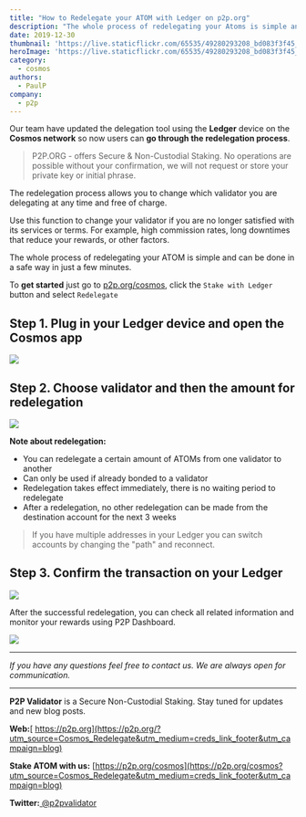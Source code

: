 ```yaml
---
title: "How to Redelegate your ATOM with Ledger on p2p.org"
description: "The whole process of redelegating your Atoms is simple and can be done in a safe way in just a few minutes. Use this function to change your validator if you are no longer satisfied with its services or terms."
date: 2019-12-30
thumbnail: 'https://live.staticflickr.com/65535/49280293208_bd083f3f45_o.png'
heroImage: 'https://live.staticflickr.com/65535/49280293208_bd083f3f45_o.png'
category:
  - cosmos
authors:
  - PaulP
company:
  - p2p
---
```




Our team have updated the delegation tool using the **Ledger** device on the **Cosmos network** so now users can **go through the redelegation process**.

> P2P.ORG - offers Secure & Non-Custodial Staking. No operations are possible without your confirmation, we will not request or store your private key or initial phrase. 

The redelegation process allows you to change which validator you are delegating at any time and free of charge.

Use this function to change your validator if you are no longer satisfied with its services or terms. For example, high commission rates, long downtimes that reduce your rewards, or other factors.

The whole process of redelegating your ATOM is simple and can be done in a safe way in just a few minutes.

To **get started** just go to [p2p.org/cosmos](https://p2p.org/cosmos?utm_source=Cosmos_Redelegate&utm_medium=creds_link&utm_campaign=blog), click the `Stake with Ledger` button and select `Redelegate`

## Step 1. Plug in your Ledger device and open the Cosmos app

![](https://live.staticflickr.com/65535/49126466637_765480cf72_o.png")

## Step 2. Choose validator and then the amount for redelegation

![](https://live.staticflickr.com/65535/49298336582_79057a7142_o.jpg")

**Note about redelegation:**
- You can redelegate a certain amount of ATOMs from one validator to another
- Can only be used if already bonded to a validator
- Redelegation takes effect immediately, there is no waiting period to redelegate
- After a redelegation, no other redelegation can be made from the destination account for the next 3 weeks

> If you have multiple addresses in your Ledger you can switch accounts by changing the "path" and reconnect.


## Step 3. Confirm the transaction on your Ledger 

![](https://live.staticflickr.com/65535/49297697943_2fb36b526c_o.jpg")

After the successful redelegation, you can check all related information and monitor your rewards using P2P Dashboard.

![](https://live.staticflickr.com/65535/49297783503_e257b0794d_o.jpg")

------

*If you have any questions feel free to contact us. We are always open for communication.*

------

**P2P Validator** is a Secure Non-Custodial Staking. Stay tuned for updates and new blog posts.

**Web:**[ https://p2p.org](https://p2p.org/?utm_source=Cosmos_Redelegate&utm_medium=creds_link_footer&utm_campaign=blog)

**Stake ATOM with us:** [https://p2p.org/cosmos](https://p2p.org/cosmos?utm_source=Cosmos_Redelegate&utm_medium=creds_link_footer&utm_campaign=blog)

**Twitter:**[ @p2pvalidator](https://twitter.com/p2pvalidator)
